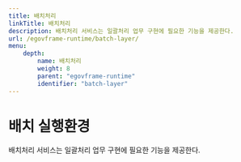 ```yaml
---
title: 배치처리
linkTitle: 배치처리
description: 배치처리 서비스는 일괄처리 업무 구현에 필요한 기능을 제공한다.
url: /egovframe-runtime/batch-layer/
menu:
    depth:
        name: 배치처리
        weight: 8
        parent: "egovframe-runtime"
        identifier: "batch-layer"
---
```

# 배치 실행환경
배치처리 서비스는 일괄처리 업무 구현에 필요한 기능을 제공한다.
